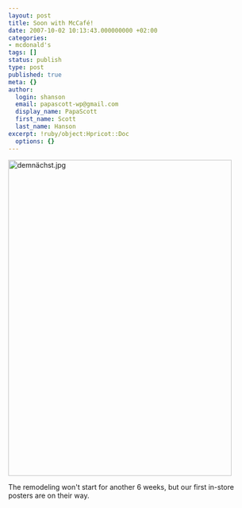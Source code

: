 ```yaml
---
layout: post
title: Soon with McCafé!
date: 2007-10-02 10:13:43.000000000 +02:00
categories:
- mcdonald's
tags: []
status: publish
type: post
published: true
meta: {}
author:
  login: shanson
  email: papascott-wp@gmail.com
  display_name: PapaScott
  first_name: Scott
  last_name: Hanson
excerpt: !ruby/object:Hpricot::Doc
  options: {}
---
```

<p><img src="https://www.papascott.de/wordpress/wp-content/uploads/2007/10/demnachst.jpg" alt="demna&#776;chst.jpg" border="0" width="450" height="636" /></p>
<p>The remodeling won't start for another 6 weeks, but our first in-store posters are on their way.</p>

